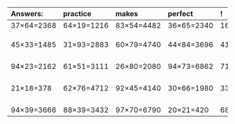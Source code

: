 | Answers: | practice | makes | perfect | ! |
| :--- | :--- | :--- | :--- | :--- |
| 37×64=2368 | 64×19=1216 | 83×54=4482 | 36×65=2340 | 16×67=1072 | 
|   |   |   |   |   | 
|   |   |   |   |   | 
|   |   |   |   |   | 
| 45×33=1485 | 31×93=2883 | 60×79=4740 | 44×84=3696 | 41×77=3157 | 
|   |   |   |   |   | 
|   |   |   |   |   | 
|   |   |   |   |   | 
|   |   |   |   |   | 
| 94×23=2162 | 61×51=3111 | 26×80=2080 | 94×73=6862 | 71×50=3550 | 
|   |   |   |   |   | 
|   |   |   |   |   | 
|   |   |   |   |   | 
|   |   |   |   |   | 
| 21×18=378 | 62×76=4712 | 92×45=4140 | 30×66=1980 | 33×61=2013 | 
|   |   |   |   |   | 
|   |   |   |   |   | 
|   |   |   |   |   | 
|   |   |   |   |   | 
| 94×39=3666 | 88×39=3432 | 97×70=6790 | 20×21=420 | 68×87=5916 | 
